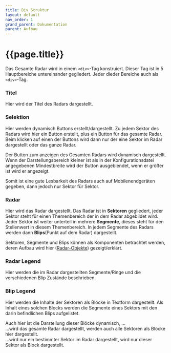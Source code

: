 ```yaml
---
title: Div Struktur
layout: default
nav_order: 1
grand_parent: Dokumentation
parent: Aufbau
---
```


# {{page.title}}

Das Gesamte Radar wird in einem `<div>`-Tag konstruiert. Dieser Tag ist in 5 Hauptbereiche untereinander gegliedert. Jeder dieder Bereiche auch als `<div>`-Tag.

### Titel
Hier wird der Titel des Radars dargestellt.

### Selektion
Hier werden dynamisch Buttons erstellt/dargestellt. Zu jedem Sektor des Radars wird hier ein Button erstellt, plus ein Button für das gesamte Radar. Beim klicken auf einen der Buttons wird dann nur der eine Sektor im Radar dargestellt oder das ganze Radar. 

Der Button zum anzeigen des Gesamten Radars wird dynamisch dargestellt. Wenn der Darstellungsbereich kleiner ist als in der Konfigurationsdatei angegebenen Mindestbreite wird der Button ausgeblendet, wenn er größer ist wird er angezeigt.

Somit ist eine gute Lesbarkeit des Radars auch auf Mobilenendgeräten gegeben, dann jedoch nur Sektor für Sektor.

### Radar
Hier wird das Radar dargestellt. Das Radar ist in __Sektoren__ gegliedert, jeder Sektor steht für einen Themenbereich der in dem Radar abgebildet wird. Jeder Sektor ist weiter unterteil in mehrere **Segmente**, dieses steht für den Stellenwert in diesem Themenbereich. In jedem Segmente des Radars werden dann **Blips**(Punkt auf dem Radar) dargestellt. 

Sektoren, Segmente und Blips können als Komponenten betrachtet werden, deren Aufbau wird hier ([Radar-Objekte]) gezeigt/erklärt.

###  Radar Legend
Hier werden die im Radar dargestellten Segmente/Ringe und die verschiedenen Blip Zustände beschrieben.

### Blip Legend
Hier werden die Inhalte der Sektoren als Blöcke in Textform dargestellt. Als Inhalt eines solchen Blocks werden die Segmente eines Sektors mit den darin befindlichen Blips aufgelistet.

Auch hier ist die Darstellung dieser Blöcke dynamisch, ...\
...wird das gesamte Radar dargestellt, werden auch alle Sektoren als Blöcke hier dargestellt.\
...wird nur ein bestimmter Sektor im Radar dargestellt, wird nur dieser Sektor als Block dargestellt. 



[Radar-Objekte]: /pages/documentation/structure/objects.html